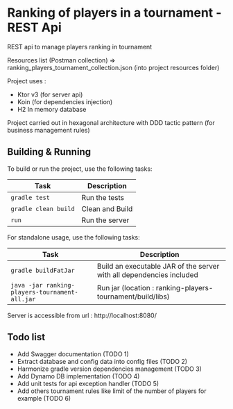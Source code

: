# Ranking of players in a tournament - REST Api 

REST api to manage players ranking in tournament

Resources list (Postman collection) => ranking_players_tournament_collection.json (into project resources folder)

Project uses : 
- Ktor v3 (for server api)
- Koin (for dependencies injection)
- H2 In memory database

Project carried out in hexagonal architecture with DDD tactic pattern (for business management rules)

## Building & Running

To build or run the project, use the following tasks:

| Task                          | Description      |
|-------------------------------|------------------|
| `gradle test`                 | Run the tests    |
| `gradle clean build`          | Clean and Build  |
| `run`                         | Run the server   |

For standalone usage, use the following tasks:

| Task                                           | Description                                                          |
|------------------------------------------------|----------------------------------------------------------------------|
| `gradle buildFatJar`                           | Build an executable JAR of the server with all dependencies included |
| `java -jar ranking-players-tournament-all.jar` | Run jar (location : ranking-players-tournament/build/libs)           |

Server is accessible from url : http://localhost:8080/

## Todo list
- Add Swagger documentation (TODO 1)
- Extract database and config data into config files (TODO 2)
- Harmonize gradle version dependencies management (TODO 3)
- Add Dynamo DB implementation (TODO 4)
- Add unit tests for api exception handler (TODO 5)
- Add others tournament rules like limit of the number of players for example (TODO 6)